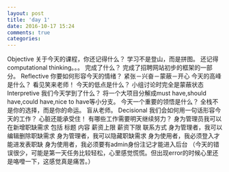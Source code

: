 ```yaml
---
layout: post
title: 'day 1'
date: 2016-10-17 15:24
comments: true
categories: 
---
```

Objective
关于今天的课程，你还记得什么？
 学习不是登山，而是拼图。
 还记得computational thinking。。。
完成了什么？
 完成了招聘网站初步的框架的一部分。
Reflective
你要如何形容今天的情绪？
 紧张－兴奋－蒙蔽－开心
今天的高峰是什么？
 看见笑来老师！
今天的低点是什么？
 小组讨论时完全是蒙蔽状态
Interpretive
我们今天学到了什么？
 将一个大项目分解成must have,should have,could have,nice to have等小分支。
今天一个重要的领悟是什么？
 全栈不是你的选择，而是你的命运。
 盲从老师。
Decisional
我们会如何用一句话形容今天的工作？
心脏还能承受住！
有哪些工作需要明天继续努力？
 身为管理员我可以在新增职缺需求
  包括 标题 内容 薪资上限 薪资下限 联系方式 
 身为管理者，我可以编辑删除职缺需求
 身为管理者，我可以隐藏职缺需求
 身为使用者，我必须登入才能进发表职缺
 身为使用者，我必须要有admin身份注记才能进入后台
 （今天的错误很少，可能是第一天任务比较轻松，心里感觉慌慌。但出现error的时候心里还是咯噔一下，这感觉真是痛苦。）